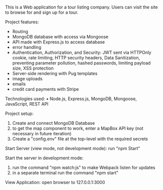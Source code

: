 This is a Web application for a tour listing company. Users can visit the site to browse for and sign up for a tour.

Project features:
- Routing
- MongoDB database with access via Mongoose
- API made with Express.js to access database
- error handling
- Authentication, Authorization, and Security: JWT sent via HTTPOnly cookie, rate limiting, HTTP security headers, Data Sanitization, preventing parameter pollution, hashed passwords, limiting payload size, XSS protection
- Server-side rendering with Pug templates
- image uploads
- emails
- credit card payments with Stripe

Technologies used:
• Node.js, Express.js, MongoDB, Mongoose, JavaScript, REST API



Project setup:
1) Create and connect MongoDB Database
2) to get the map component to work, enter a MapBox API key (not necessary in future iteration)
3) Create a "config.env" file at the top-level with the required secrets

Start Server (view mode, not development mode):
run "npm Start"

Start the server in development mode:
1) run the command "npm watch:js" to make Webpack listen for updates
2) in a separate terminal run the command "npm start"

View Application:
open browser to 127.0.0.1:3000